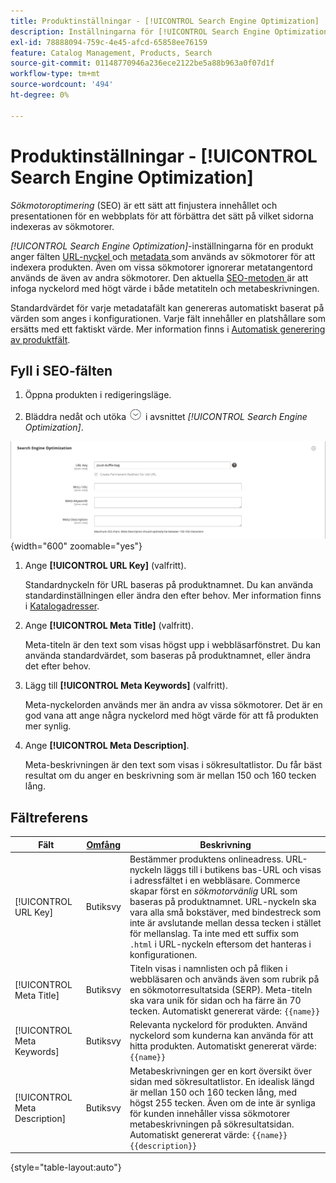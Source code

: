```yaml
---
title: Produktinställningar - [!UICONTROL Search Engine Optimization]
description: Inställningarna för [!UICONTROL Search Engine Optimization] anger URL-nyckeln och de metadata som används av sökmotorer för att indexera produkten för en produkt.
exl-id: 78888094-759c-4e45-afcd-65858ee76159
feature: Catalog Management, Products, Search
source-git-commit: 01148770946a236ece2122be5a88b963a0f07d1f
workflow-type: tm+mt
source-wordcount: '494'
ht-degree: 0%

---
```


# Produktinställningar - [!UICONTROL Search Engine Optimization]

_Sökmotoroptimering_ (SEO) är ett sätt att finjustera innehållet och presentationen för en webbplats för att förbättra det sätt på vilket sidorna indexeras av sökmotorer.

_[!UICONTROL Search Engine Optimization]_-inställningarna för en produkt anger fälten [ URL-nyckel ](catalog-urls.md) och [ metadata ](../merchandising-promotions/meta-data.md) som används av sökmotorer för att indexera produkten. Även om vissa sökmotorer ignorerar metatangentord används de även av andra sökmotorer. Den aktuella [SEO-metoden ](../merchandising-promotions/seo-overview.md) är att infoga nyckelord med högt värde i både metatiteln och metabeskrivningen.

Standardvärdet för varje metadatafält kan genereras automatiskt baserat på värden som anges i konfigurationen. Varje fält innehåller en platshållare som ersätts med ett faktiskt värde. Mer information finns i [Automatisk generering av produktfält](../configuration-reference/catalog/catalog.md#uicontrol-product-fields-auto-generation).

## Fyll i SEO-fälten

1. Öppna produkten i redigeringsläge.

1. Bläddra nedåt och utöka ![Expansionsväljaren](../assets/icon-display-expand.png) i avsnittet _[!UICONTROL Search Engine Optimization]_.

![Sökmotoroptimering](./assets/product-search-engine-optimization.png){width="600" zoomable="yes"}


1. Ange **[!UICONTROL URL Key]** (valfritt).

   Standardnyckeln för URL baseras på produktnamnet. Du kan använda standardinställningen eller ändra den efter behov. Mer information finns i [Katalogadresser](catalog-urls.md).

1. Ange **[!UICONTROL Meta Title]** (valfritt).

   Meta-titeln är den text som visas högst upp i webbläsarfönstret. Du kan använda standardvärdet, som baseras på produktnamnet, eller ändra det efter behov.

1. Lägg till **[!UICONTROL Meta Keywords]** (valfritt).

   Meta-nyckelorden används mer än andra av vissa sökmotorer. Det är en god vana att ange några nyckelord med högt värde för att få produkten mer synlig.

1. Ange **[!UICONTROL Meta Description]**.

   Meta-beskrivningen är den text som visas i sökresultatlistor. Du får bäst resultat om du anger en beskrivning som är mellan 150 och 160 tecken lång.

## Fältreferens

| Fält | [Omfång](../getting-started/websites-stores-views.md#scope-settings) | Beskrivning |
|--- |--- |------------------|
| [!UICONTROL URL Key] | Butiksvy | Bestämmer produktens onlineadress. URL-nyckeln läggs till i butikens bas-URL och visas i adressfältet i en webbläsare. Commerce skapar först en _sökmotorvänlig_ URL som baseras på produktnamnet. URL-nyckeln ska vara alla små bokstäver, med bindestreck som inte är avslutande mellan dessa tecken i stället för mellanslag. Ta inte med ett suffix som `.html` i URL-nyckeln eftersom det hanteras i konfigurationen. |
| [!UICONTROL Meta Title] | Butiksvy | Titeln visas i namnlisten och på fliken i webbläsaren och används även som rubrik på en sökmotorresultatsida (SERP). Meta-titeln ska vara unik för sidan och ha färre än 70 tecken. Automatiskt genererat värde: `{{name}}` |
| [!UICONTROL Meta Keywords] | Butiksvy | Relevanta nyckelord för produkten. Använd nyckelord som kunderna kan använda för att hitta produkten. Automatiskt genererat värde: `{{name}}` |
| [!UICONTROL Meta Description] | Butiksvy | Metabeskrivningen ger en kort översikt över sidan med sökresultatlistor. En idealisk längd är mellan 150 och 160 tecken lång, med högst 255 tecken. Även om de inte är synliga för kunden innehåller vissa sökmotorer metabeskrivningen på sökresultatsidan. Automatiskt genererat värde: `{{name}} {{description}}` |

{style="table-layout:auto"}
